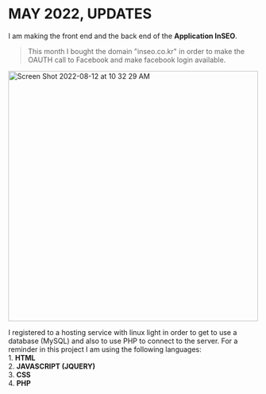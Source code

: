 <h1>MAY 2022, UPDATES</h1>
I am making the front end and the back end of the <b>Application InSEO</b>.

>This month I bought the domain "inseo.co.kr" in order to make the OAUTH call to Facebook and make facebook login available.

<img width="503" alt="Screen Shot 2022-08-12 at 10 32 29 AM" src="https://user-images.githubusercontent.com/101083759/184268885-c6f799b1-e598-43ba-927e-1a51a88df645.png">

I registered to a hosting service with linux light in order to get to use a database (MySQL) and also to use PHP to connect to the server. For a reminder in this project I am using the following languages:<br>
    1. **HTML**<br>
    2. **JAVASCRIPT (JQUERY)**<br>
    3. **CSS**<br>
    4. **PHP**<br>
